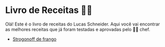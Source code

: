 # Livro de Receitas 🧑‍🍳

Olá! Este é o livro de receitas do Lucas Schneider. Aqui você vai encontrar as melhores receitas que já foram testadas e aprovadas pelo :man_cook: chef.

- [Strogonoff de frango](\receitas\Strogonoff.md)

